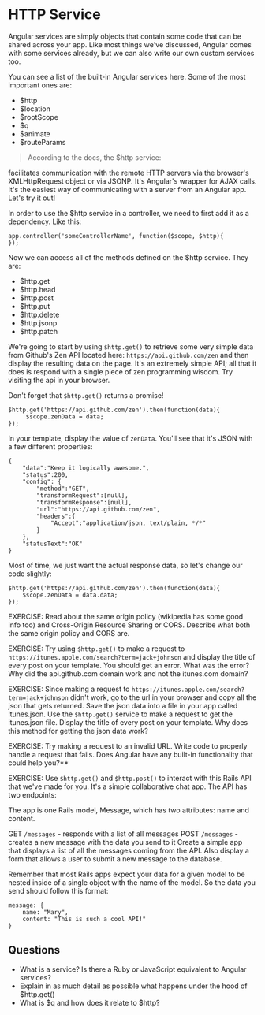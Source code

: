 # HTTP Service

Angular services are simply objects that contain some code that can be shared across your app. Like most things we've discussed, Angular comes with some services already, but we can also write our own custom services too.

You can see a list of the built-in Angular services here. Some of the most important ones are:

* $http
* $location
* $rootScope
* $q
* $animate
* $routeParams

> According to the docs, the $http service:

facilitates communication with the remote HTTP servers via the browser's XMLHttpRequest object or via JSONP.
It's Angular's wrapper for AJAX calls. It's the easiest way of communicating with a server from an Angular app. Let's try it out!

In order to use the $http service in a controller, we need to first add it as a dependency. Like this:

    app.controller('someControllerName', function($scope, $http){
    });

Now we can access all of the methods defined on the $http service. They are:

* $http.get
* $http.head
* $http.post
* $http.put
* $http.delete
* $http.jsonp
* $http.patch

We're going to start by using ``$http.get()`` to retrieve some very simple data from Github's Zen API located here: ``https://api.github.com/zen`` and then display the resulting data on the page. It's an extremely simple API; all that it does is respond with a single piece of zen programming wisdom. Try visiting the api in your browser.

Don't forget that ``$http.get()`` returns a promise!

    $http.get('https://api.github.com/zen').then(function(data){
         $scope.zenData = data;
    });

In your template, display the value of ``zenData``. You'll see that it's JSON with a few different properties:

    {
        "data":"Keep it logically awesome.",
        "status":200,
        "config": {
            "method":"GET",
            "transformRequest":[null],
            "transformResponse":[null],
            "url":"https://api.github.com/zen",
            "headers":{
                "Accept":"application/json, text/plain, */*"
            }
        },
        "statusText":"OK"
    }

Most of time, we just want the actual response data, so let's change our code slightly:

    $http.get('https://api.github.com/zen').then(function(data){
        $scope.zenData = data.data;
    });

EXERCISE: Read about the same origin policy (wikipedia has some good info too) and Cross-Origin Resource Sharing or CORS. Describe what both the same origin policy and CORS are.

EXERCISE: Try using ``$http.get()`` to make a request to ``https://itunes.apple.com/search?term=jack+johnson`` and display the title of every post on your template. You should get an error. What was the error? Why did the api.github.com domain work and not the itunes.com domain?

EXERCISE: Since making a request to ``https://itunes.apple.com/search?term=jack+johnson`` didn't work, go to the url in your browser and copy all the json that gets returned. Save the json data into a file in your app called itunes.json. Use the ``$http.get()`` service to make a request to get the itunes.json file. Display the title of every post on your template. Why does this method for getting the json data work?

EXERCISE: Try making a request to an invalid URL. Write code to properly handle a request that fails. Does Angular have any built-in functionality that could help you?**

EXERCISE: Use ``$http.get()`` and ``$http.post()`` to interact with this Rails API that we've made for you. It's a simple collaborative chat app. The API has two endpoints:

The app is one Rails model, Message, which has two attributes: name and content.

GET ``/messages`` - responds with a list of all messages
POST ``/messages`` - creates a new message with the data you send to it
Create a simple app that displays a list of all the messages coming from the API. Also display a form that allows a user to submit a new message to the database.

Remember that most Rails apps expect your data for a given model to be nested inside of a single object with the name of the model. So the data you send should follow this format:

    message: {
        name: "Mary",
        content: "This is such a cool API!"
    }

## Questions

* What is a service? Is there a Ruby or JavaScript equivalent to Angular services?
* Explain in as much detail as possible what happens under the hood of $http.get()
* What is $q and how does it relate to $http?